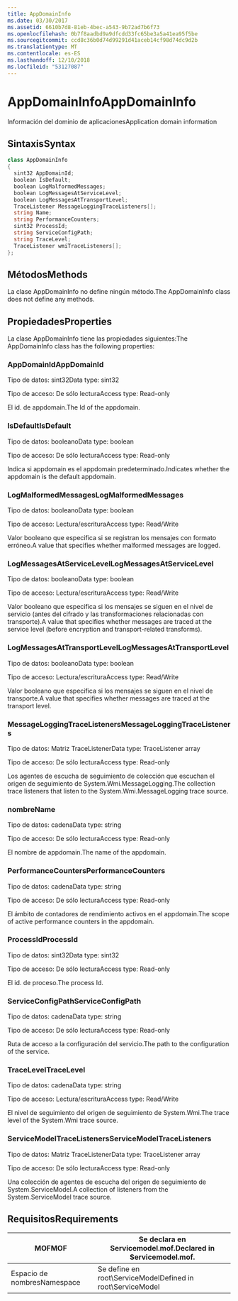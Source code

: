 ```yaml
---
title: AppDomainInfo
ms.date: 03/30/2017
ms.assetid: 6610b7d8-81eb-4bec-a543-9b72ad7b6f73
ms.openlocfilehash: 0b7f8aadbd9a9dfcdd33fc65be3a5a41ea95f5be
ms.sourcegitcommit: ccd8c36b0d74d99291d41aceb14cf98d74dc9d2b
ms.translationtype: MT
ms.contentlocale: es-ES
ms.lasthandoff: 12/10/2018
ms.locfileid: "53127087"
---
```

# <a name="appdomaininfo"></a><span data-ttu-id="94e50-102">AppDomainInfo</span><span class="sxs-lookup"><span data-stu-id="94e50-102">AppDomainInfo</span></span>
<span data-ttu-id="94e50-103">Información del dominio de aplicaciones</span><span class="sxs-lookup"><span data-stu-id="94e50-103">Application domain information</span></span>  
  
## <a name="syntax"></a><span data-ttu-id="94e50-104">Sintaxis</span><span class="sxs-lookup"><span data-stu-id="94e50-104">Syntax</span></span>  
  
```csharp
class AppDomainInfo  
{  
  sint32 AppDomainId;  
  boolean IsDefault;  
  boolean LogMalformedMessages;  
  boolean LogMessagesAtServiceLevel;  
  boolean LogMessagesAtTransportLevel;  
  TraceListener MessageLoggingTraceListeners[];  
  string Name;  
  string PerformanceCounters;  
  sint32 ProcessId;  
  string ServiceConfigPath;  
  string TraceLevel;  
  TraceListener wmiTraceListeners[];  
};  
```  
  
## <a name="methods"></a><span data-ttu-id="94e50-105">Métodos</span><span class="sxs-lookup"><span data-stu-id="94e50-105">Methods</span></span>  
 <span data-ttu-id="94e50-106">La clase AppDomainInfo no define ningún método.</span><span class="sxs-lookup"><span data-stu-id="94e50-106">The AppDomainInfo class does not define any methods.</span></span>  
  
## <a name="properties"></a><span data-ttu-id="94e50-107">Propiedades</span><span class="sxs-lookup"><span data-stu-id="94e50-107">Properties</span></span>  
 <span data-ttu-id="94e50-108">La clase AppDomainInfo tiene las propiedades siguientes:</span><span class="sxs-lookup"><span data-stu-id="94e50-108">The AppDomainInfo class has the following properties:</span></span>  
  
### <a name="appdomainid"></a><span data-ttu-id="94e50-109">AppDomainId</span><span class="sxs-lookup"><span data-stu-id="94e50-109">AppDomainId</span></span>  
 <span data-ttu-id="94e50-110">Tipo de datos: sint32</span><span class="sxs-lookup"><span data-stu-id="94e50-110">Data type: sint32</span></span>  
  
 <span data-ttu-id="94e50-111">Tipo de acceso: De sólo lectura</span><span class="sxs-lookup"><span data-stu-id="94e50-111">Access type: Read-only</span></span>  
  
 <span data-ttu-id="94e50-112">El id. de appdomain.</span><span class="sxs-lookup"><span data-stu-id="94e50-112">The Id of the appdomain.</span></span>  
  
### <a name="isdefault"></a><span data-ttu-id="94e50-113">IsDefault</span><span class="sxs-lookup"><span data-stu-id="94e50-113">IsDefault</span></span>  
 <span data-ttu-id="94e50-114">Tipo de datos: booleano</span><span class="sxs-lookup"><span data-stu-id="94e50-114">Data type: boolean</span></span>  
  
 <span data-ttu-id="94e50-115">Tipo de acceso: De sólo lectura</span><span class="sxs-lookup"><span data-stu-id="94e50-115">Access type: Read-only</span></span>  
  
 <span data-ttu-id="94e50-116">Indica si appdomain es el appdomain predeterminado.</span><span class="sxs-lookup"><span data-stu-id="94e50-116">Indicates whether the appdomain is the default appdomain.</span></span>  
  
### <a name="logmalformedmessages"></a><span data-ttu-id="94e50-117">LogMalformedMessages</span><span class="sxs-lookup"><span data-stu-id="94e50-117">LogMalformedMessages</span></span>  
 <span data-ttu-id="94e50-118">Tipo de datos: booleano</span><span class="sxs-lookup"><span data-stu-id="94e50-118">Data type: boolean</span></span>  
  
 <span data-ttu-id="94e50-119">Tipo de acceso: Lectura/escritura</span><span class="sxs-lookup"><span data-stu-id="94e50-119">Access type: Read/Write</span></span>  
  
 <span data-ttu-id="94e50-120">Valor booleano que especifica si se registran los mensajes con formato erróneo.</span><span class="sxs-lookup"><span data-stu-id="94e50-120">A value that specifies whether malformed messages are logged.</span></span>  
  
### <a name="logmessagesatservicelevel"></a><span data-ttu-id="94e50-121">LogMessagesAtServiceLevel</span><span class="sxs-lookup"><span data-stu-id="94e50-121">LogMessagesAtServiceLevel</span></span>  
 <span data-ttu-id="94e50-122">Tipo de datos: booleano</span><span class="sxs-lookup"><span data-stu-id="94e50-122">Data type: boolean</span></span>  
  
 <span data-ttu-id="94e50-123">Tipo de acceso: Lectura/escritura</span><span class="sxs-lookup"><span data-stu-id="94e50-123">Access type: Read/Write</span></span>  
  
 <span data-ttu-id="94e50-124">Valor booleano que especifica si los mensajes se siguen en el nivel de servicio (antes del cifrado y las transformaciones relacionadas con transporte).</span><span class="sxs-lookup"><span data-stu-id="94e50-124">A value that specifies whether messages are traced at the service level (before encryption and transport-related transforms).</span></span>  
  
### <a name="logmessagesattransportlevel"></a><span data-ttu-id="94e50-125">LogMessagesAtTransportLevel</span><span class="sxs-lookup"><span data-stu-id="94e50-125">LogMessagesAtTransportLevel</span></span>  
 <span data-ttu-id="94e50-126">Tipo de datos: booleano</span><span class="sxs-lookup"><span data-stu-id="94e50-126">Data type: boolean</span></span>  
  
 <span data-ttu-id="94e50-127">Tipo de acceso: Lectura/escritura</span><span class="sxs-lookup"><span data-stu-id="94e50-127">Access type: Read/Write</span></span>  
  
 <span data-ttu-id="94e50-128">Valor booleano que especifica si los mensajes se siguen en el nivel de transporte.</span><span class="sxs-lookup"><span data-stu-id="94e50-128">A value that specifies whether messages are traced at the transport level.</span></span>  
  
### <a name="messageloggingtracelisteners"></a><span data-ttu-id="94e50-129">MessageLoggingTraceListeners</span><span class="sxs-lookup"><span data-stu-id="94e50-129">MessageLoggingTraceListeners</span></span>  
 <span data-ttu-id="94e50-130">Tipo de datos: Matriz TraceListener</span><span class="sxs-lookup"><span data-stu-id="94e50-130">Data type: TraceListener array</span></span>  
  
 <span data-ttu-id="94e50-131">Tipo de acceso: De sólo lectura</span><span class="sxs-lookup"><span data-stu-id="94e50-131">Access type: Read-only</span></span>  
  
 <span data-ttu-id="94e50-132">Los agentes de escucha de seguimiento de colección que escuchan el origen de seguimiento de System.Wmi.MessageLogging.</span><span class="sxs-lookup"><span data-stu-id="94e50-132">The collection trace listeners that listen to the System.Wmi.MessageLogging trace source.</span></span>  
  
### <a name="name"></a><span data-ttu-id="94e50-133">nombre</span><span class="sxs-lookup"><span data-stu-id="94e50-133">Name</span></span>  
 <span data-ttu-id="94e50-134">Tipo de datos: cadena</span><span class="sxs-lookup"><span data-stu-id="94e50-134">Data type: string</span></span>  
  
 <span data-ttu-id="94e50-135">Tipo de acceso: De sólo lectura</span><span class="sxs-lookup"><span data-stu-id="94e50-135">Access type: Read-only</span></span>  
  
 <span data-ttu-id="94e50-136">El nombre de appdomain.</span><span class="sxs-lookup"><span data-stu-id="94e50-136">The name of the appdomain.</span></span>  
  
### <a name="performancecounters"></a><span data-ttu-id="94e50-137">PerformanceCounters</span><span class="sxs-lookup"><span data-stu-id="94e50-137">PerformanceCounters</span></span>  
 <span data-ttu-id="94e50-138">Tipo de datos: cadena</span><span class="sxs-lookup"><span data-stu-id="94e50-138">Data type: string</span></span>  
  
 <span data-ttu-id="94e50-139">Tipo de acceso: De sólo lectura</span><span class="sxs-lookup"><span data-stu-id="94e50-139">Access type: Read-only</span></span>  
  
 <span data-ttu-id="94e50-140">El ámbito de contadores de rendimiento activos en el appdomain.</span><span class="sxs-lookup"><span data-stu-id="94e50-140">The scope of active performance counters in the appdomain.</span></span>  
  
### <a name="processid"></a><span data-ttu-id="94e50-141">ProcessId</span><span class="sxs-lookup"><span data-stu-id="94e50-141">ProcessId</span></span>  
 <span data-ttu-id="94e50-142">Tipo de datos: sint32</span><span class="sxs-lookup"><span data-stu-id="94e50-142">Data type: sint32</span></span>  
  
 <span data-ttu-id="94e50-143">Tipo de acceso: De sólo lectura</span><span class="sxs-lookup"><span data-stu-id="94e50-143">Access type: Read-only</span></span>  
  
 <span data-ttu-id="94e50-144">El id. de proceso.</span><span class="sxs-lookup"><span data-stu-id="94e50-144">The process Id.</span></span>  
  
### <a name="serviceconfigpath"></a><span data-ttu-id="94e50-145">ServiceConfigPath</span><span class="sxs-lookup"><span data-stu-id="94e50-145">ServiceConfigPath</span></span>  
 <span data-ttu-id="94e50-146">Tipo de datos: cadena</span><span class="sxs-lookup"><span data-stu-id="94e50-146">Data type: string</span></span>  
  
 <span data-ttu-id="94e50-147">Tipo de acceso: De sólo lectura</span><span class="sxs-lookup"><span data-stu-id="94e50-147">Access type: Read-only</span></span>  
  
 <span data-ttu-id="94e50-148">Ruta de acceso a la configuración del servicio.</span><span class="sxs-lookup"><span data-stu-id="94e50-148">The path to the configuration of the service.</span></span>  
  
### <a name="tracelevel"></a><span data-ttu-id="94e50-149">TraceLevel</span><span class="sxs-lookup"><span data-stu-id="94e50-149">TraceLevel</span></span>  
 <span data-ttu-id="94e50-150">Tipo de datos: cadena</span><span class="sxs-lookup"><span data-stu-id="94e50-150">Data type: string</span></span>  
  
 <span data-ttu-id="94e50-151">Tipo de acceso: Lectura/escritura</span><span class="sxs-lookup"><span data-stu-id="94e50-151">Access type: Read/Write</span></span>  
  
 <span data-ttu-id="94e50-152">El nivel de seguimiento del origen de seguimiento de System.Wmi.</span><span class="sxs-lookup"><span data-stu-id="94e50-152">The trace level of the System.Wmi trace source.</span></span>  
  
### <a name="servicemodeltracelisteners"></a><span data-ttu-id="94e50-153">ServiceModelTraceListeners</span><span class="sxs-lookup"><span data-stu-id="94e50-153">ServiceModelTraceListeners</span></span>  
 <span data-ttu-id="94e50-154">Tipo de datos: Matriz TraceListener</span><span class="sxs-lookup"><span data-stu-id="94e50-154">Data type: TraceListener array</span></span>  
  
 <span data-ttu-id="94e50-155">Tipo de acceso: De sólo lectura</span><span class="sxs-lookup"><span data-stu-id="94e50-155">Access type: Read-only</span></span>  
  
 <span data-ttu-id="94e50-156">Una colección de agentes de escucha del origen de seguimiento de System.ServiceModel.</span><span class="sxs-lookup"><span data-stu-id="94e50-156">A collection of listeners from the System.ServiceModel trace source.</span></span>  
  
## <a name="requirements"></a><span data-ttu-id="94e50-157">Requisitos</span><span class="sxs-lookup"><span data-stu-id="94e50-157">Requirements</span></span>  
  
|<span data-ttu-id="94e50-158">MOF</span><span class="sxs-lookup"><span data-stu-id="94e50-158">MOF</span></span>|<span data-ttu-id="94e50-159">Se declara en Servicemodel.mof.</span><span class="sxs-lookup"><span data-stu-id="94e50-159">Declared in Servicemodel.mof.</span></span>|  
|---------|-----------------------------------|  
|<span data-ttu-id="94e50-160">Espacio de nombres</span><span class="sxs-lookup"><span data-stu-id="94e50-160">Namespace</span></span>|<span data-ttu-id="94e50-161">Se define en root\ServiceModel</span><span class="sxs-lookup"><span data-stu-id="94e50-161">Defined in root\ServiceModel</span></span>|
